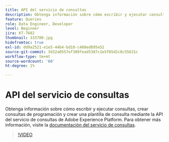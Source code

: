 ```yaml
---
title: API del servicio de consultas
description: Obtenga información sobre cómo escribir y ejecutar consultas, crear consultas de programación y crear una plantilla de consulta mediante la API del servicio de consultas de Adobe Experience Platform.
feature: Queries
role: Data Engineer, Developer
level: Beginner
jira: KT-7682
thumbnail: 333700.jpg
hidefromtoc: true
exl-id: dd9a2521-e1e5-44b4-bd10-c460ed895e52
source-git-commit: 3d32a0557ef389fead5387c1e5f85d2c8c55631c
workflow-type: tm+mt
source-wordcount: '60'
ht-degree: 1%

---
```


# API del servicio de consultas

Obtenga información sobre cómo escribir y ejecutar consultas, crear consultas de programación y crear una plantilla de consulta mediante la API del servicio de consultas de Adobe Experience Platform. Para obtener más información, visite la [documentación del servicio de consultas](https://experienceleague.adobe.com/docs/experience-platform/query/home.html?lang=es).

>[!VIDEO](https://video.tv.adobe.com/v/333700?learn=on&enablevpops)
